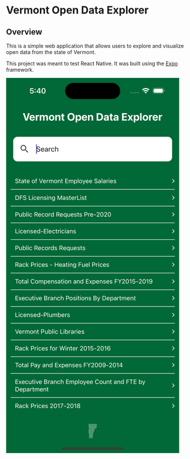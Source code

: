 # Vermont Open Data Explorer

## Overview
This is a simple web application that allows users to explore and visualize open data from the state of Vermont.

This project was meant to test React Native. It was built using the [Expo](https://expo.io/) framework.

![screenshot.png](screenshot.png)